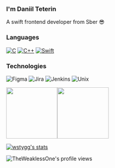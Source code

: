 ### I'm Daniil Teterin

A swift frontend developer from Sber 😎

### Languages

[![C](https://img.shields.io/badge/-C-fff?&logo=C)](https://github.com/theweaklessone?tab=repositories&q=&type=&language=c)
[![C++](https://img.shields.io/badge/-C++-fff?&logo=c%2b%2b&logoColor=00599C)](https://github.com/theweaklessone?tab=repositories&q=&type=&language=c++)
[![Swift](https://img.shields.io/badge/-Swift-fff?&logo=Swift)](https://github.com/theweaklessone?tab=repositories&q=&type=&language=swift)

### Technologies

![Figma](https://img.shields.io/badge/-Figma-fff?&logo=Figma)
![Jira](https://img.shields.io/badge/-Jira-fff?&logo=jira-software&logoColor=0052CC)
![Jenkins](https://img.shields.io/badge/-Jenkins-fff?&logo=Jenkins)
![Unix](https://img.shields.io/badge/-Unix-fff?&logo=Unix&logoColor=000)

<img height="137.3px" src="https://github-readme-stats.vercel.app/api?username=theweaklessone&hide_title=true&hide_border=true&show_icons=true&include_all_commits=true&count_private=true&line_height=21&text_color=000&icon_color=000&bg_color=0,ea6161,ffc64d,fffc4d,52fa5a&theme=graywhite" /><!-- wi*quL3fcV --><img height="137.3px" src="https://github-readme-stats.vercel.app/api/top-langs/?username=theweaklessone&hide=html&hide_title=true&hide_border=true&layout=compact&langs_count=7&exclude_repo=comp426&text_color=000&icon_color=fff&bg_color=0,52fa5a,4dfcff,c64dff&theme=graywhite" /></a>

[![wstygg's stats](https://badge42.herokuapp.com/api/stats/wstygg?cursus=42)](https://profile.intra.42.fr/users/wstygg)



![TheWeaklessOne's profile views](https://komarev.com/ghpvc/?username=TheWeaklessOne&label=PROFILE+VIEWS&style=flat-square)
